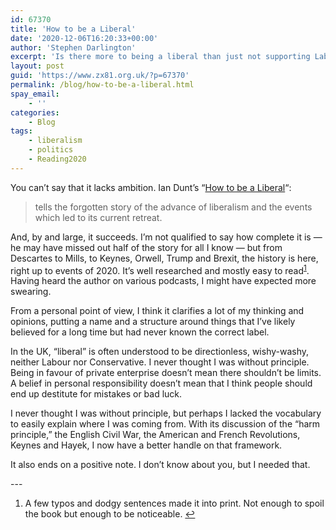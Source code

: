 ```yaml
---
id: 67370
title: 'How to be a Liberal'
date: '2020-12-06T16:20:33+00:00'
author: 'Stephen Darlington'
excerpt: 'Is there more to being a liberal than just not supporting Labour or the Torys?'
layout: post
guid: 'https://www.zx81.org.uk/?p=67370'
permalink: /blog/how-to-be-a-liberal.html
spay_email:
    - ''
categories:
    - Blog
tags:
    - liberalism
    - politics
    - Reading2020
---
```


You can’t say that it lacks ambition. Ian Dunt’s “[How to be a Liberal](https://www.canburypress.com/collections/frontpage/products/how-to-be-a-liberal-by-ian-dunt-hardback-isbn9781912454419)“:

> tells the forgotten story of the advance of liberalism and the events which led to its current retreat.

And, by and large, it succeeds. I’m not qualified to say how complete it is — he may have missed out half of the story for all I know — but from Descartes to Mills, to Keynes, Orwell, Trump and Brexit, the history is here, right up to events of 2020. It’s well researched and mostly easy to read<sup>[1](#fn1-26855 "see footnote")</sup>. Having heard the author on various podcasts, I might have expected more swearing.

From a personal point of view, I think it clarifies a lot of my thinking and opinions, putting a name and a structure around things that I’ve likely believed for a long time but had never known the correct label.

In the UK, “liberal” is often understood to be directionless, wishy-washy, neither Labour nor Conservative. I never thought I was without principle. Being in favour of private enterprise doesn’t mean there shouldn’t be limits. A belief in personal responsibility doesn’t mean that I think people should end up destitute for mistakes or bad luck.

I never thought I was without principle, but perhaps I lacked the vocabulary to easily explain where I was coming from. With its discussion of the “harm principle,” the English Civil War, the American and French Revolutions, Keynes and Hayek, I now have a better handle on that framework.

It also ends on a positive note. I don’t know about you, but I needed that.

<div class="footnotes">---

1. A few typos and dodgy sentences made it into print. Not enough to spoil the book but enough to be noticeable. [↩︎](#fnr1-26855 "return to article")

</div>